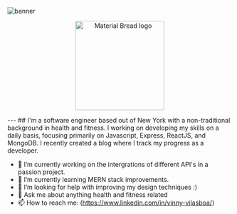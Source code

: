 ![banner](https://i.ibb.co/9ZCtXC8/IMG-6376.jpg)
<p align="center">
  <img width="200" src="http://material-bread.org/logo-shadow.svg" alt="Material Bread logo">
</p>
---
## I'm a software engineer based out of New York with a non-traditional background in health and fitness. I working on developing my skills on a daily basis, focusing primarily on Javascript, Express, ReactJS, and MongoDB. I recently created a blog where I track my progress as a developer.

- 🔭 I’m currently working on the intergrations of different API's in a passion project.
- 🌱 I’m currently learning MERN stack improvements.
- 🤔 I’m looking for help with improving my design techniques :) 
- 💬 Ask me about anything health and fitness related
- 📫 How to reach me: (https://www.linkedin.com/in/vinny-vilasboa/)

